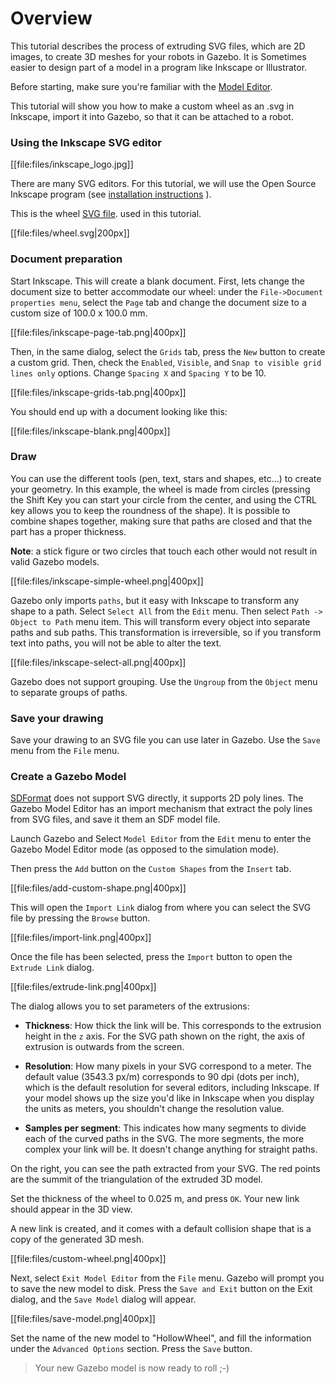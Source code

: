 # Overview

This tutorial describes the process of extruding SVG files, which are 2D
 images, to create 3D meshes for your robots in Gazebo. It is Sometimes
 easier to design part of a model in a program like Inkscape or Illustrator.

Before starting, make sure you're familiar with the
 [Model Editor](http://gazebosim.org/tutorials?tut=model_editor).

This tutorial will show you how to make a custom wheel as an .svg in Inkscape,
 import it into Gazebo, so that it can be attached to a robot.

### Using the Inkscape SVG editor

[[file:files/inkscape_logo.jpg]]

There are many SVG editors. For this tutorial, we will use the Open Source
 Inkscape program (see
[installation instructions](https://inkscape.org/en/download) ).

 This is the wheel
[SVG file](https://bitbucket.org/osrf/gazebo_tutorials/raw/default/extrude_svg/files/wheel.svg).
 used in this tutorial.


[[file:files/wheel.svg|200px]]


### Document preparation

Start Inkscape. This will create a blank document. First, lets change the
 document size to better accommodate our wheel: under the `File->Document
 properties menu`, select the `Page` tab and change the document size to a
 custom size of 100.0 x 100.0 mm.

[[file:files/inkscape-page-tab.png|400px]]

Then, in the same dialog, select the `Grids`
 tab, press the `New` button to create a custom grid. Then, check the `Enabled`,
 `Visible`, and `Snap to visible grid lines only` options. Change
 `Spacing X` and `Spacing Y` to be 10.

[[file:files/inkscape-grids-tab.png|400px]]

You should end up with a document looking like this:

[[file:files/inkscape-blank.png|400px]]

### Draw

You can use the different tools (pen, text, stars and shapes, etc...) to create
 your geometry. In this example, the wheel is made from circles (pressing the
 Shift Key you can start your circle from the center, and using the CTRL key
 allows you to keep the roundness of the shape). It is possible to combine
 shapes together, making sure that paths are closed and that the part has
 a proper thickness.

 **Note**: a stick figure or two circles that  touch each other would not
 result in valid Gazebo models.

[[file:files/inkscape-simple-wheel.png|400px]]

Gazebo only imports `paths`, but it easy with Inkscape to transform any shape
 to a path. Select `Select All` from the `Edit` menu. Then select
`Path -> Object to Path` menu item. This will transform every object into
 separate paths and sub paths. This transformation is irreversible, so if you
 transform text into paths, you will not be able to alter the text.

[[file:files/inkscape-select-all.png|400px]]

Gazebo does not support grouping. Use the `Ungroup` from the `Object` menu to
 separate groups of paths.

### Save your drawing

Save your drawing to an SVG file you can use later in Gazebo. Use the `Save`
 menu from the `File` menu.

### Create a Gazebo Model

[SDFormat](http://sdformat.org) does not support SVG directly, it supports 2D
 poly lines. The Gazebo Model Editor has an import mechanism that extract the
 poly lines from SVG files, and save it them an SDF model file.

Launch Gazebo and Select `Model Editor` from the `Edit` menu to enter the
 Gazebo Model Editor mode (as opposed to the simulation mode).


Then press the `Add` button on the `Custom Shapes` from the `Insert` tab.

[[file:files/add-custom-shape.png|400px]]

This will open the `Import Link` dialog from where you can select the SVG file
 by pressing the `Browse` button.

[[file:files/import-link.png|400px]]

Once the file has been selected, press the `Import` button to open the
 `Extrude Link` dialog.

[[file:files/extrude-link.png|400px]]

The dialog allows you to set parameters of the extrusions:


* **Thickness**: How thick the link will be. This corresponds to the extrusion
 height in the `z` axis. For the SVG path shown on the right, the axis of
 extrusion is outwards from the screen.

* **Resolution**: How many pixels in your SVG correspond to a meter. The
 default value (3543.3 px/m) corresponds to 90 dpi (dots per inch), which is
 the default resolution for several editors, including Inkscape. If your model
 shows up the size you'd like in Inkscape when you display the units as meters,
 you shouldn't change the resolution value.

* **Samples per segment**: This indicates how many segments to divide each of
 the curved paths in the SVG. The more segments, the more complex your link
 will be. It doesn't change anything for straight paths.

On the right, you can see the path extracted from your SVG. The red points are
 the summit of the triangulation of the extruded 3D model.

Set the thickness of the wheel to 0.025 m, and press `OK`. Your new link should
 appear in the 3D view.

A new link is created, and it comes with a default collision shape that is
a copy of the generated 3D mesh.

[[file:files/custom-wheel.png|400px]]

Next, select `Exit Model Editor` from the `File` menu. Gazebo will prompt you
 to save the new model to disk. Press the `Save and Exit` button on the Exit
 dialog, and the `Save Model` dialog will appear.

[[file:files/save-model.png|400px]]

Set the name of the new model to "HollowWheel", and fill the information under
 the `Advanced Options` section. Press the `Save` button.

> Your new Gazebo model is now ready to roll ;-)


